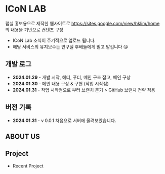# ICoN LAB
랩실 홍보용으로 제작한 웹사이트로 https://sites.google.com/view/hklim/home 의 내용을 기반으로 컨텐츠 구성

* ICoN Lab 소식이 주기적으로 업로드 됩니다.
* 해당 서비스의 유지보수는 연구실 후배들에게 믿고 맡깁니다 😘

## 개발 로그
* **2024.01.29** - 개발 시작, 헤더, 푸터, 메인 구조 잡고, 메인 구상
* **2024.01.30** - 메인 내용 구상 & 구현 (작업 시작점)
* **2024.01.31** - 작업 시작점으로 부터 브랜치 분기 > GitHub 브랜치 전략 적용


## 버전 기록
* **2024.01.31** - v 0.0.1  처음으로 서버에 올려보았습니다.

## ABOUT US

## Project
* Recent Project
